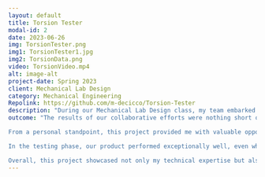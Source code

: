 ```yaml
---
layout: default
title: Torsion Tester
modal-id: 2
date: 2023-06-26
img: TorsionTester.png
img1: TorsionTester1.jpg
img2: TorsionData.png
video: TorsionVideo.mp4
alt: image-alt
project-date: Spring 2023
client: Mechanical Lab Design
category: Mechanical Engineering
Repolink: https://github.com/m-decicco/Torsion-Tester
description: "During our Mechanical Lab Design class, my team embarked on an ambitious group project with the aim of developing a cost-effective mechanical property tester for laboratory use. Our specific focus was on creating a torsion tester capable of determining the sheer modulus and ultimate stress of 3D-printed samples. The responsibilities were distributed among the team members: Sydney Wickett handled documentation and post-data processing, Zach Kaiser was in charge of the gear assembly, while I took on the significant tasks of designing the structure, wiring, writing the Arduino Script, and managing MATLAB serial handling, leveraging my prior experience."
outcome: "The results of our collaborative efforts were nothing short of exceptional. Our final product not only met but exceeded the project's performance metrics while remaining within a budget of less than $100. Following the established NASA project methodology, we successfully designed, produced, and comprehensively documented our innovative mechanical property tester.

From a personal standpoint, this project provided me with valuable opportunities for growth and learning. I honed my skills in creating efficient scripts capable of managing multiple sensors, and I gained hands-on experience in handling serial ports in MATLAB, effectively reading, and storing data. Additionally, the project allowed me to explore and implement various fabrication methods, such as incorporating 2020 aluminum extrusion, acrylic, and 3D printing in the design.

In the testing phase, our product performed exceptionally well, even when subjected to rigorous experiments involving aluminum samples. Feedback from other teams confirmed the reliability and user-friendliness of our mechanical property tester, as they encountered no issues while running experiments with it.

Overall, this project showcased not only my technical expertise but also my ability to collaborate effectively within a team. The experience has undoubtedly enriched my skill set and strengthened my passion for mechanical engineering and product development."
---
```

